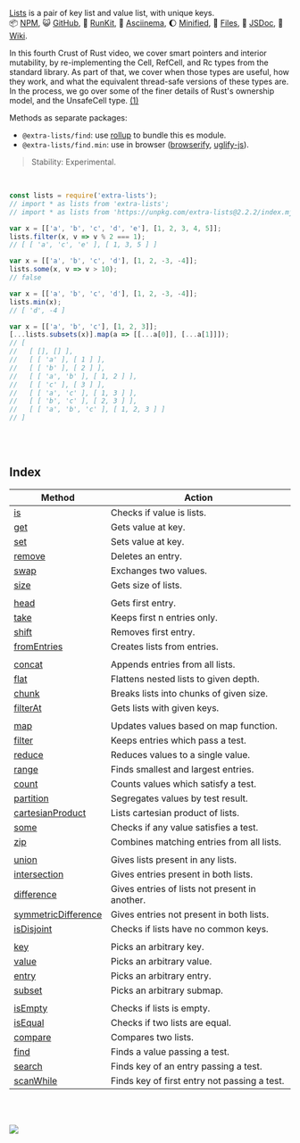 [Lists] is a pair of key list and value list, with unique keys.<br>
:package: [NPM](https://www.npmjs.com/package/extra-lists),
:smiley_cat: [GitHub](https://github.com/orgs/nodef/packages?repo_name=extra-lists),
:running: [RunKit](https://npm.runkit.com/extra-lists),
:vhs: [Asciinema](https://asciinema.org/a/341134),
:moon: [Minified](https://www.npmjs.com/package/extra-lists.min),
:scroll: [Files](https://unpkg.com/extra-lists/),
:newspaper: [JSDoc](https://nodef.github.io/extra-lists/),
:blue_book: [Wiki](https://github.com/nodef/extra-lists/wiki/).

In this fourth Crust of Rust video, we cover smart pointers and interior
mutability, by re-implementing the Cell, RefCell, and Rc types from the
standard library. As part of that, we cover when those types are useful,
how they work, and what the equivalent thread-safe versions of these types
are. In the process, we go over some of the finer details of Rust's
ownership model, and the UnsafeCell type. [(1)]

Methods as separate packages:
- `@extra-lists/find`: use [rollup] to bundle this es module.
- `@extra-lists/find.min`: use in browser ([browserify], [uglify-js]).

> Stability: Experimental.

<br>

```javascript
const lists = require('extra-lists');
// import * as lists from 'extra-lists';
// import * as lists from 'https://unpkg.com/extra-lists@2.2.2/index.mjs'; (deno)

var x = [['a', 'b', 'c', 'd', 'e'], [1, 2, 3, 4, 5]];
lists.filter(x, v => v % 2 === 1);
// [ [ 'a', 'c', 'e' ], [ 1, 3, 5 ] ]

var x = [['a', 'b', 'c', 'd'], [1, 2, -3, -4]];
lists.some(x, v => v > 10);
// false

var x = [['a', 'b', 'c', 'd'], [1, 2, -3, -4]];
lists.min(x);
// [ 'd', -4 ]

var x = [['a', 'b', 'c'], [1, 2, 3]];
[...lists.subsets(x)].map(a => [[...a[0]], [...a[1]]]);
// [
//   [ [], [] ],
//   [ [ 'a' ], [ 1 ] ],
//   [ [ 'b' ], [ 2 ] ],
//   [ [ 'a', 'b' ], [ 1, 2 ] ],
//   [ [ 'c' ], [ 3 ] ],
//   [ [ 'a', 'c' ], [ 1, 3 ] ],
//   [ [ 'b', 'c' ], [ 2, 3 ] ],
//   [ [ 'a', 'b', 'c' ], [ 1, 2, 3 ] ]
// ]
```

<br>
<br>


## Index

| Method                | Action                                         |
| --------------------- | ---------------------------------------------- |
| [is]                  | Checks if value is lists.                      |
| [get]                 | Gets value at key.                             |
| [set]                 | Sets value at key.                             |
| [remove]              | Deletes an entry.                              |
| [swap]                | Exchanges two values.                          |
| [size]                | Gets size of lists.                            |
|                       |
| [head]                | Gets first entry.                              |
| [take]                | Keeps first n entries only.                    |
| [shift]               | Removes first entry.                           |
| [fromEntries]         | Creates lists from entries.                    |
|                       |
| [concat]              | Appends entries from all lists.                |
| [flat]                | Flattens nested lists to given depth.          |
| [chunk]               | Breaks lists into chunks of given size.        |
| [filterAt]            | Gets lists with given keys.                    |
|                       |
| [map]                 | Updates values based on map function.          |
| [filter]              | Keeps entries which pass a test.               |
| [reduce]              | Reduces values to a single value.              |
| [range]               | Finds smallest and largest entries.            |
| [count]               | Counts values which satisfy a test.            |
| [partition]           | Segregates values by test result.              |
| [cartesianProduct]    | Lists cartesian product of lists.              |
| [some]                | Checks if any value satisfies a test.          |
| [zip]                 | Combines matching entries from all lists.      |
|                       |
| [union]               | Gives lists present in any lists.              |
| [intersection]        | Gives entries present in both lists.           |
| [difference]          | Gives entries of lists not present in another. |
| [symmetricDifference] | Gives entries not present in both lists.       |
| [isDisjoint]          | Checks if lists have no common keys.           |
|                       |
| [key]                 | Picks an arbitrary key.                        |
| [value]               | Picks an arbitrary value.                      |
| [entry]               | Picks an arbitrary entry.                      |
| [subset]              | Picks an arbitrary submap.                     |
|                       |
| [isEmpty]             | Checks if lists is empty.                      |
| [isEqual]             | Checks if two lists are equal.                 |
| [compare]             | Compares two lists.                            |
| [find]                | Finds a value passing a test.                  |
| [search]              | Finds key of an entry passing a test.          |
| [scanWhile]           | Finds key of first entry not passing a test.   |

<br>
<br>

[![](https://img.youtube.com/vi/8O0Nt9qY_vo/maxresdefault.jpg)](https://www.youtube.com/watch?v=8O0Nt9qY_vo)

[(1)]: https://www.youtube.com/watch?v=8O0Nt9qY_vo
[Lists]: https://www.npmjs.com/package/@extra-lists/is
[browserify]: https://www.npmjs.com/package/browserify
[rollup]: https://www.npmjs.com/package/rollup
[uglify-js]: https://www.npmjs.com/package/uglify-js
[is]: https://github.com/nodef/extra-lists/wiki/is
[get]: https://github.com/nodef/extra-lists/wiki/get
[set]: https://github.com/nodef/extra-lists/wiki/set
[remove]: https://github.com/nodef/extra-lists/wiki/remove
[swap]: https://github.com/nodef/extra-lists/wiki/swap
[size]: https://github.com/nodef/extra-lists/wiki/size
[head]: https://github.com/nodef/extra-lists/wiki/head
[take]: https://github.com/nodef/extra-lists/wiki/take
[shift]: https://github.com/nodef/extra-lists/wiki/shift
[concat]: https://github.com/nodef/extra-lists/wiki/concat
[flat]: https://github.com/nodef/extra-lists/wiki/flat
[chunk]: https://github.com/nodef/extra-lists/wiki/chunk
[filterAt]: https://github.com/nodef/extra-lists/wiki/filterAt
[map]: https://github.com/nodef/extra-lists/wiki/map
[filter]: https://github.com/nodef/extra-lists/wiki/filter
[reduce]: https://github.com/nodef/extra-lists/wiki/reduce
[range]: https://github.com/nodef/extra-lists/wiki/range
[count]: https://github.com/nodef/extra-lists/wiki/count
[partition]: https://github.com/nodef/extra-lists/wiki/partition
[cartesianProduct]: https://github.com/nodef/extra-lists/wiki/cartesianProduct
[some]: https://github.com/nodef/extra-lists/wiki/some
[zip]: https://github.com/nodef/extra-lists/wiki/zip
[union]: https://github.com/nodef/extra-lists/wiki/union
[intersection]: https://github.com/nodef/extra-lists/wiki/intersection
[difference]: https://github.com/nodef/extra-lists/wiki/difference
[symmetricDifference]: https://github.com/nodef/extra-lists/wiki/symmetricDifference
[isDisjoint]: https://github.com/nodef/extra-lists/wiki/isDisjoint
[key]: https://github.com/nodef/extra-lists/wiki/key
[value]: https://github.com/nodef/extra-lists/wiki/value
[entry]: https://github.com/nodef/extra-lists/wiki/entry
[subset]: https://github.com/nodef/extra-lists/wiki/subset
[isEmpty]: https://github.com/nodef/extra-lists/wiki/isEmpty
[isEqual]: https://github.com/nodef/extra-lists/wiki/isEqual
[compare]: https://github.com/nodef/extra-lists/wiki/compare
[find]: https://github.com/nodef/extra-lists/wiki/find
[search]: https://github.com/nodef/extra-lists/wiki/search
[scanWhile]: https://github.com/nodef/extra-lists/wiki/scanWhile
[fromEntries]: https://github.com/nodef/extra-lists/wiki/fromEntries
